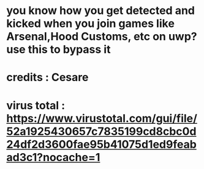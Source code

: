# you know how you get detected and kicked when you join games like Arsenal,Hood Customs, etc on uwp? use this to bypass it

# credits : Cesare

# virus total : https://www.virustotal.com/gui/file/52a1925430657c7835199cd8cbc0d24df2d3600fae95b41075d1ed9feabad3c1?nocache=1

